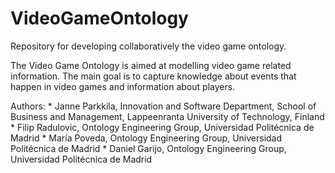 # VideoGameOntology
Repository for developing collaboratively the video game ontology. 

The Video Game Ontology is aimed at modelling video game related information. The main goal is to capture knowledge about events that happen in video games and information about players.


Authors:
    * Janne Parkkila, Innovation and Software Department, School of Business and Management, Lappeenranta University of Technology, Finland
    * Filip Radulovic, Ontology Engineering Group, Universidad Politécnica de Madrid
    * María Poveda, Ontology Engineering Group, Universidad Politécnica de Madrid
    * Daniel Garijo, Ontology Engineering Group, Universidad Politécnica de Madrid
